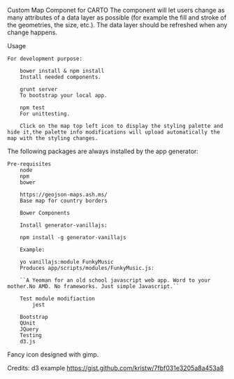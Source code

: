 Custom Map Componet for CARTO
	The component will let users change as many attributes of a data layer as possible (for example the fill and stroke of the geometries, the size, etc.). The data layer should be refreshed when any change happens.


Usage

	For development purpose:

		bower install & npm install
		Install needed components.

		grunt server
		To bootstrap your local app.

		npm test
		For unittesting.

		Click on the map top left icon to display the styling palette and hide it,the palette info modifications will upload automatically the map with the styling changes.

The following packages are always installed by the app generator:


	Pre-requisites
		node
		npm
		bower

		https://geojson-maps.ash.ms/ 
		Base map for country borders

		Bower Components

		Install generator-vanillajs:

		npm install -g generator-vanillajs

		Example:

		yo vanillajs:module FunkyMusic
		Produces app/scripts/modules/FunkyMusic.js:

		``A Yeoman for an old school javascript web app. Word to your mother.No AMD. No frameworks. Just simple Javascript.``

		Test module modifiaction 
			jest 

		Bootstrap
		QUnit
		JQuery
		Testing
		d3.js 

Fancy icon designed with gimp.



Credits:
	d3 example
	https://gist.github.com/kristw/7fbf031e3205a8a453a8